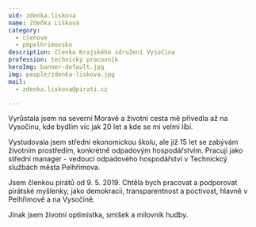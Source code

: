 ```yaml
---
uid: zdenka.liskova
name: Zdeňka Lišková
category:
  - clenove
  - pmpelhrimovsko
description: členka Krajského sdružení Vysočina
profession: technický pracovník
heroImg: banner-default.jpg
img: people/zdenka-liskova.jpg
mail:
  - zdenka.liskova@pirati.cz

---
```


Vyrůstala jsem na severní Moravě a životní cesta mě přivedla až na Vysočinu, kde bydlím víc jak 20 let a kde se mi velmi líbí.

Vystudovala jsem střední ekonomickou školu, ale již 15 let se zabývám životním prostředím, konkrétně odpadovým hospodářstvím. Pracuji jako střední manager - vedoucí odpadového hospodářství v Technickcý službách města Pelhřimova.

Jsem členkou pirátů od 9. 5. 2019. Chtěla bych pracovat a podporovat pirátské myšlenky, jako demokracii, transparentnost a poctivost, hlavně v Pelhřimově a na Vysočině.

Jinak jsem životní optimistka, smíšek a milovník hudby.
